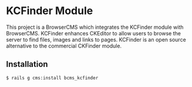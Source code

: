 # KCFinder Module

This project is a BrowserCMS which integrates the KCFinder module with BrowserCMS. KCFinder enhances CKEditor to allow users to browse the server to find files, images and links to pages. KCFinder is an open source alternative to the commercial CKFinder module.

## Installation

```
$ rails g cms:install bcms_kcfinder
```